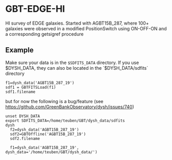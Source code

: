 # GBT-EDGE-HI

HI survey of EDGE galaxies.   Started with AGBT15B_287, where 100+ galaxies were
observed in a modified PositionSwitch using ON-OFF-ON and a corresponding getsigref
procedure


## Example

Make sure your data is in the `$SDFITS_DATA` directory.
If you use $DYSH_DATA, they
can also be located in the `$DYSH_DATA/sdfits` directory



```
f1=dysh_data('AGBT15B_287_19')
sdf1 = GBTFITSLoad(f1)
sdf1.filename
```

but for now the following
is a bug/feature (see https://github.com/GreenBankObservatory/dysh/issues/740)

```
unset DYSH_DATA
export SDFITS_DATA=/home/teuben/GBT/dysh_data/sdfits
dysh
  f2=dysh_data('AGBT15B_287_19')
  sdf2=GBTOffline('AGBT15B_287_19')
  sdf2.filename

  f1=dysh_data('AGBT15B_287_19', dysh_data='/home/teuben/GBT/dysh_data/')

```
